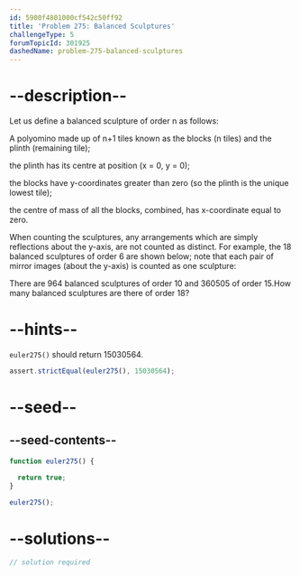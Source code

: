 ```yaml
---
id: 5900f4801000cf542c50ff92
title: 'Problem 275: Balanced Sculptures'
challengeType: 5
forumTopicId: 301925
dashedName: problem-275-balanced-sculptures
---
```


# --description--

Let us define a balanced sculpture of order n as follows:

A polyomino made up of n+1 tiles known as the blocks (n tiles) and the plinth (remaining tile);

the plinth has its centre at position (x = 0, y = 0);

the blocks have y-coordinates greater than zero (so the plinth is the unique lowest tile);

the centre of mass of all the blocks, combined, has x-coordinate equal to zero.

When counting the sculptures, any arrangements which are simply reflections about the y-axis, are not counted as distinct. For example, the 18 balanced sculptures of order 6 are shown below; note that each pair of mirror images (about the y-axis) is counted as one sculpture:

There are 964 balanced sculptures of order 10 and 360505 of order 15.How many balanced sculptures are there of order 18?

# --hints--

`euler275()` should return 15030564.

```js
assert.strictEqual(euler275(), 15030564);
```

# --seed--

## --seed-contents--

```js
function euler275() {

  return true;
}

euler275();
```

# --solutions--

```js
// solution required
```
